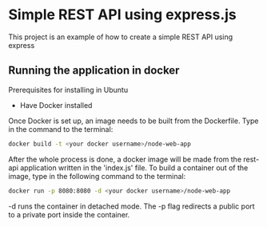 # Simple REST API using express.js

This project is an example of how to create a simple REST API using express

## Running the application in docker

Prerequisites for installing in Ubuntu

- Have Docker installed

Once Docker is set up, an image needs to be built from the Dockerfile. Type in the command to the terminal:

```bash
docker build -t <your docker username>/node-web-app
```

After the whole process is done, a docker image will be made from the rest-api application written in the 'index.js' file.
To build a container out of the image, type in the following command to the terminal:

```bash
docker run -p 8080:8080 -d <your docker username>/node-web-app
```
-d runs the container in detached mode. The -p flag redirects a public port to a private port inside the container.



